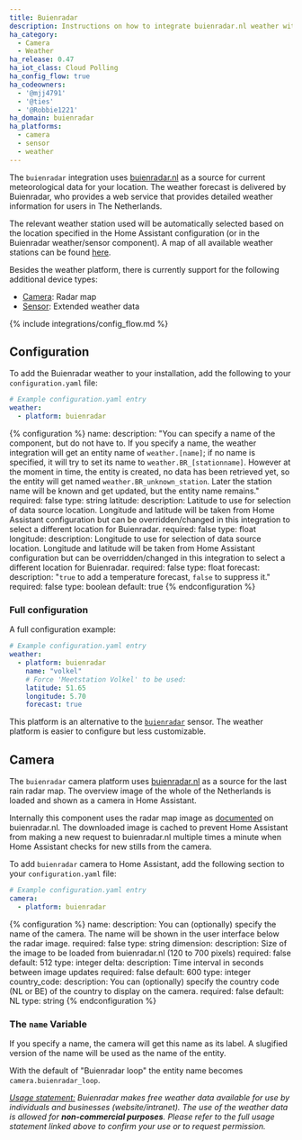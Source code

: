 ```yaml
---
title: Buienradar
description: Instructions on how to integrate buienradar.nl weather within Home Assistant.
ha_category:
  - Camera
  - Weather
ha_release: 0.47
ha_iot_class: Cloud Polling
ha_config_flow: true
ha_codeowners:
  - '@mjj4791'
  - '@ties'
  - '@Robbie1221'
ha_domain: buienradar
ha_platforms:
  - camera
  - sensor
  - weather
---
```


The `buienradar` integration uses [buienradar.nl](https://buienradar.nl/) as a source for current meteorological data for your location. The weather forecast is delivered by Buienradar, who provides a web service that provides detailed weather information for users in The Netherlands.

The relevant weather station used will be automatically selected based on the location specified in the Home Assistant configuration (or in the Buienradar weather/sensor component).  A map of all available weather stations can be found [here](https://www.google.com/maps/d/embed?mid=1NivHkTGQUOs0dwQTnTMZi8Uatj0).

Besides the weather platform, there is currently support for the following additional device types:

- [Camera](#camera): Radar map
- [Sensor](#sensor): Extended weather data

{% include integrations/config_flow.md %}

## Configuration

To add the Buienradar weather to your installation, add the following to your `configuration.yaml` file:

```yaml
# Example configuration.yaml entry
weather:
  - platform: buienradar
```

{% configuration %}
name:
  description: "You can specify a name of the component, but do not have to. If you specify a name, the weather integration will get an entity name of `weather.[name]`; if no name is specified, it will try to set its name to `weather.BR_[stationname]`. However at the moment in time, the entity is created, no data has been retrieved yet, so the entity will get named `weather.BR_unknown_station`. Later the station name will be known and get updated, but the entity name remains."
  required: false
  type: string
latitude:
  description: Latitude to use for selection of data source location. Longitude and latitude will be taken from Home Assistant configuration but can be overridden/changed in this integration to select a different location for Buienradar.
  required: false
  type: float
longitude:
  description: Longitude to use for selection of data source location. Longitude and latitude will be taken from Home Assistant configuration but can be overridden/changed in this integration to select a different location for Buienradar.
  required: false
  type: float
forecast:
  description: "`true` to add a temperature forecast, `false` to suppress it."
  required: false
  type: boolean
  default: true
{% endconfiguration %}

### Full configuration

A full configuration example:

```yaml
# Example configuration.yaml entry
weather:
  - platform: buienradar
    name: "volkel"
    # Force 'Meetstation Volkel' to be used:
    latitude: 51.65
    longitude: 5.70
    forecast: true
```


<div class='note'>

This platform is an alternative to the [`buienradar`](/integrations/sensor.buienradar/) sensor.
The weather platform is easier to configure but less customizable.

</div>

## Camera

The `buienradar` camera platform uses [buienradar.nl](https://buienradar.nl/) as a source for the last rain radar map. The overview image of the whole of the Netherlands is loaded and shown as a camera in Home Assistant.

Internally this component uses the radar map image as [documented](https://www.buienradar.nl/overbuienradar/gratis-weerdata) on buienradar.nl.
The downloaded image is cached to prevent Home Assistant from making a new request to buienradar.nl multiple times a minute when Home Assistant checks for new stills from the camera.

To add `buienradar` camera to Home Assistant, add the following section to your
`configuration.yaml` file:
```yaml
# Example configuration.yaml entry
camera:
  - platform: buienradar
```

{% configuration %}
name:
  description: You can (optionally) specify the name of the camera. The name
    will be shown in the user interface below the radar image.
  required: false
  type: string
dimension:
  description: Size of the image to be loaded from buienradar.nl
    (120 to 700 pixels)
  required: false
  default: 512
  type: integer
delta:
  description: Time interval in seconds between image updates
  required: false
  default: 600
  type: integer
country_code:
  description: You can (optionally) specify the country code (NL or BE) of the
    country to display on the camera.
  required: false
  default: NL
  type: string
{% endconfiguration %}

### The `name` Variable

If you specify a name, the camera will get this name as its label. A slugified
version of the name will be used as the name of the entity.

With the default of "Buienradar loop" the entity name becomes
`camera.buienradar_loop`.

_[Usage statement:](https://www.buienradar.nl/overbuienradar/gratis-weerdata)
Buienradar makes free weather data available for use by individuals and businesses (website/intranet). The use of the weather data is allowed for **non-commercial purposes**. Please refer to the full usage statement linked above to confirm your use or to request permission._

